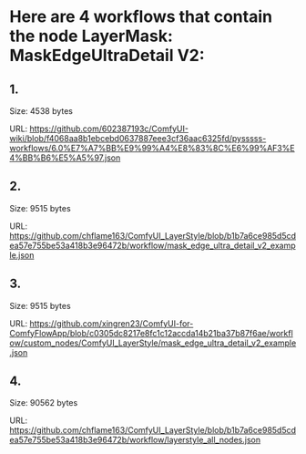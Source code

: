 # Here are 4 workflows that contain the node LayerMask: MaskEdgeUltraDetail V2:

## 1. 

Size: 4538 bytes

URL: https://github.com/602387193c/ComfyUI-wiki/blob/f4068aa8b1ebcebd0637887eee3cf36aac6325fd/pysssss-workflows/6.0%E7%A7%BB%E9%99%A4%E8%83%8C%E6%99%AF3%E4%BB%B6%E5%A5%97.json

## 2. 

Size: 9515 bytes

URL: https://github.com/chflame163/ComfyUI_LayerStyle/blob/b1b7a6ce985d5cdea57e755be53a418b3e96472b/workflow/mask_edge_ultra_detail_v2_example.json

## 3. 

Size: 9515 bytes

URL: https://github.com/xingren23/ComfyUI-for-ComfyFlowApp/blob/c0305dc8217e8fc1c12accda14b21ba37b87f6ae/workflow/custom_nodes/ComfyUI_LayerStyle/mask_edge_ultra_detail_v2_example.json

## 4. 

Size: 90562 bytes

URL: https://github.com/chflame163/ComfyUI_LayerStyle/blob/b1b7a6ce985d5cdea57e755be53a418b3e96472b/workflow/layerstyle_all_nodes.json

